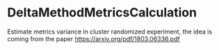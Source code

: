 # DeltaMethodMetricsCalculation
Estimate metrics variance in cluster randomized experiment, the idea is coming from the paper https://arxiv.org/pdf/1803.06336.pdf
